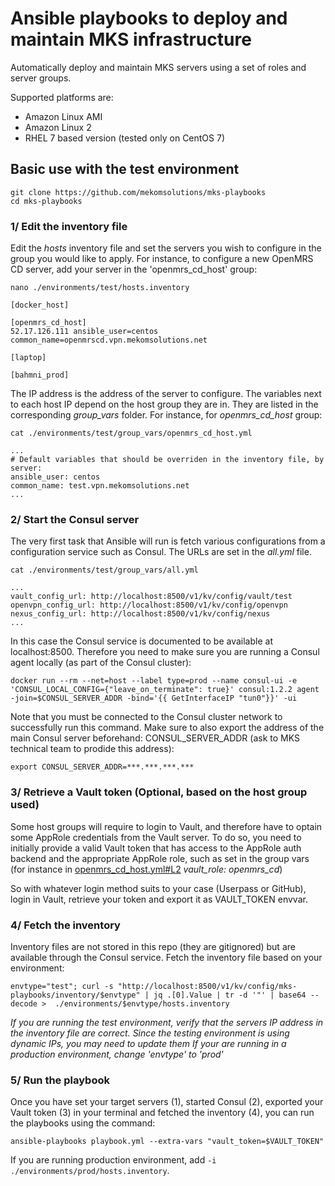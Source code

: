 # Ansible playbooks to deploy and maintain MKS infrastructure

Automatically deploy and maintain MKS servers using a set of roles and server groups.

Supported platforms are:
- Amazon Linux AMI
- Amazon Linux 2
- RHEL 7 based version (tested only on CentOS 7)

## Basic use with the test environment
```
git clone https://github.com/mekomsolutions/mks-playbooks
cd mks-playbooks
```
### 1/ Edit the inventory file
Edit the *hosts* inventory file and set the servers you wish to configure in the group you would like to apply. For instance, to configure a new OpenMRS CD server, add your server in the 'openmrs_cd_host' group:

`nano ./environments/test/hosts.inventory`
```
[docker_host]

[openmrs_cd_host]
52.17.126.111 ansible_user=centos common_name=openmrscd.vpn.mekomsolutions.net

[laptop]

[bahmni_prod]

```
The IP address is the address of the server to configure.
The variables next to each host IP depend on the host group they are in. They are listed in the corresponding *group_vars* folder. For instance, for *openmrs_cd_host* group:

`cat ./environments/test/group_vars/openmrs_cd_host.yml`
```
...
# Default variables that should be overriden in the inventory file, by server:
ansible_user: centos
common_name: test.vpn.mekomsolutions.net
...
```

### 2/ Start the Consul server

The very first task that Ansible will run is fetch various configurations from a configuration service such as Consul.
The URLs are set in the *all.yml* file.

`cat ./environments/test/group_vars/all.yml`
```
...
vault_config_url: http://localhost:8500/v1/kv/config/vault/test
openvpn_config_url: http://localhost:8500/v1/kv/config/openvpn
nexus_config_url: http://localhost:8500/v1/kv/config/nexus
...
```

In this case the Consul service is documented to be available at localhost:8500. Therefore you need to make sure you are running a Consul agent locally (as part of the Consul cluster):

```
docker run --rm --net=host --label type=prod --name consul-ui -e 'CONSUL_LOCAL_CONFIG={"leave_on_terminate": true}' consul:1.2.2 agent -join=$CONSUL_SERVER_ADDR -bind='{{ GetInterfaceIP "tun0"}}' -ui
```
Note that you must be connected to the Consul cluster network to successfully run this command.
Make sure to also export the address of the main Consul server beforehand: CONSUL_SERVER_ADDR (ask to MKS technical team to prodide this address):
```
export CONSUL_SERVER_ADDR=***.***.***.***
```

### 3/ Retrieve a Vault token (Optional, based on the host group used)

Some host groups will require to login to Vault, and therefore have to optain some AppRole credentials from the Vault server. To do so, you need to initially provide a valid Vault token that has access to the AppRole auth backend and the appropriate AppRole role, such as set in the group vars (for instance in [openmrs_cd_host.yml#L2](https://github.com/mekomsolutions/mks-playbooks/blob/01de81fcd111208f572e9f0861a7802c2295fcd4/environments/test/group_vars/openmrs_cd_host.yml#L2) *vault_role: openmrs_cd*)

So with whatever login method suits to your case (Userpass or GitHub), login in Vault,  retrieve your token and export it as VAULT_TOKEN envvar.

### 4/ Fetch the inventory

Inventory files are not stored in this repo (they are gitignored) but are available through the Consul service. Fetch the inventory file based on your environment:

```
envtype="test"; curl -s "http://localhost:8500/v1/kv/config/mks-playbooks/inventory/$envtype" | jq .[0].Value | tr -d '"' | base64 --decode >  ./environments/$envtype/hosts.inventory
```

*If you are running the test environment, verify that the servers IP address in the inventory file are correct. Since the testing environment is using dynamic IPs, you may need to update them*
*If your are running in a production environment, change 'envtype' to 'prod'*

### 5/ Run the playbook
Once you have set your target servers (1), started Consul (2), exported your Vault token (3) in your terminal and fetched the inventory (4), you can run the playbooks using the command:
```
ansible-playbooks playbook.yml --extra-vars "vault_token=$VAULT_TOKEN"
```

If you are running production environment, add `-i ./environments/prod/hosts.inventory`.
